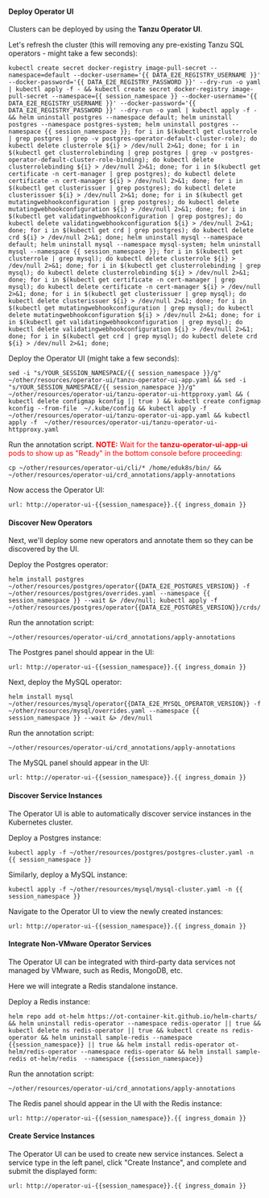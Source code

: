 #### Deploy Operator UI
Clusters can be deployed by using the **Tanzu Operator UI**.

Let's refresh the cluster (this will removing any pre-existing Tanzu SQL operators - might take a few seconds):
```execute
kubectl create secret docker-registry image-pull-secret --namespace=default --docker-username='{{ DATA_E2E_REGISTRY_USERNAME }}' --docker-password='{{ DATA_E2E_REGISTRY_PASSWORD }}' --dry-run -o yaml | kubectl apply -f - && kubectl create secret docker-registry image-pull-secret --namespace={{ session_namespace }} --docker-username='{{ DATA_E2E_REGISTRY_USERNAME }}' --docker-password='{{ DATA_E2E_REGISTRY_PASSWORD }}' --dry-run -o yaml | kubectl apply -f - && helm uninstall postgres --namespace default; helm uninstall postgres --namespace postgres-system; helm uninstall postgres --namespace {{ session_namespace }}; for i in $(kubectl get clusterrole | grep postgres | grep -v postgres-operator-default-cluster-role); do kubectl delete clusterrole ${i} > /dev/null 2>&1; done; for i in $(kubectl get clusterrolebinding | grep postgres | grep -v postgres-operator-default-cluster-role-binding); do kubectl delete clusterrolebinding ${i} > /dev/null 2>&1; done; for i in $(kubectl get certificate -n cert-manager | grep postgres); do kubectl delete certificate -n cert-manager ${i} > /dev/null 2>&1; done; for i in $(kubectl get clusterissuer | grep postgres); do kubectl delete clusterissuer ${i} > /dev/null 2>&1; done; for i in $(kubectl get mutatingwebhookconfiguration | grep postgres); do kubectl delete mutatingwebhookconfiguration ${i} > /dev/null 2>&1; done; for i in $(kubectl get validatingwebhookconfiguration | grep postgres); do kubectl delete validatingwebhookconfiguration ${i} > /dev/null 2>&1; done; for i in $(kubectl get crd | grep postgres); do kubectl delete crd ${i} > /dev/null 2>&1; done; helm uninstall mysql --namespace default; helm uninstall mysql --namespace mysql-system; helm uninstall mysql --namespace {{ session_namespace }}; for i in $(kubectl get clusterrole | grep mysql); do kubectl delete clusterrole ${i} > /dev/null 2>&1; done; for i in $(kubectl get clusterrolebinding | grep mysql); do kubectl delete clusterrolebinding ${i} > /dev/null 2>&1; done; for i in $(kubectl get certificate -n cert-manager | grep mysql); do kubectl delete certificate -n cert-manager ${i} > /dev/null 2>&1; done; for i in $(kubectl get clusterissuer | grep mysql); do kubectl delete clusterissuer ${i} > /dev/null 2>&1; done; for i in $(kubectl get mutatingwebhookconfiguration | grep mysql); do kubectl delete mutatingwebhookconfiguration ${i} > /dev/null 2>&1; done; for i in $(kubectl get validatingwebhookconfiguration | grep mysql); do kubectl delete validatingwebhookconfiguration ${i} > /dev/null 2>&1; done; for i in $(kubectl get crd | grep mysql); do kubectl delete crd ${i} > /dev/null 2>&1; done; 
```

Deploy the Operator UI (might take a few seconds):
```execute
sed -i "s/YOUR_SESSION_NAMESPACE/{{ session_namespace }}/g" ~/other/resources/operator-ui/tanzu-operator-ui-app.yaml && sed -i "s/YOUR_SESSION_NAMESPACE/{{ session_namespace }}/g" ~/other/resources/operator-ui/tanzu-operator-ui-httpproxy.yaml && ( kubectl delete configmap kconfig || true ) && kubectl create configmap kconfig --from-file  ~/.kube/config && kubectl apply -f ~/other/resources/operator-ui/tanzu-operator-ui-app.yaml && kubectl apply -f  ~/other/resources/operator-ui/tanzu-operator-ui-httpproxy.yaml 
```

Run the annotation script. <font color="red"><b>NOTE:</b> Wait for the <b>tanzu-operator-ui-app-ui</b> pods to show up as "Ready" in the bottom console before proceeding:</font>
```execute
cp ~/other/resources/operator-ui/cli/* /home/eduk8s/bin/ && ~/other/resources/operator-ui/crd_annotations/apply-annotations
```

Now access the Operator UI:
```dashboard:open-url
url: http://operator-ui-{{session_namespace}}.{{ ingress_domain }}
```

#### Discover New Operators
Next, we'll deploy some new operators and annotate them so they can be discovered by the UI.

Deploy the Postgres operator:
```execute
helm install postgres ~/other/resources/postgres/operator{{DATA_E2E_POSTGRES_VERSION}} -f ~/other/resources/postgres/overrides.yaml --namespace {{ session_namespace }} --wait &> /dev/null; kubectl apply -f ~/other/resources/postgres/operator{{DATA_E2E_POSTGRES_VERSION}}/crds/ 
```

Run the annotation script:
```execute
~/other/resources/operator-ui/crd_annotations/apply-annotations
```

The Postgres panel should appear in the UI:
```dashboard:open-url
url: http://operator-ui-{{session_namespace}}.{{ ingress_domain }}
```

Next, deploy the MySQL operator:
```execute
helm install mysql ~/other/resources/mysql/operator{{DATA_E2E_MYSQL_OPERATOR_VERSION}} -f ~/other/resources/mysql/overrides.yaml --namespace {{ session_namespace }} --wait &> /dev/null
```

Run the annotation script:
```execute
~/other/resources/operator-ui/crd_annotations/apply-annotations
```

The MySQL panel should appear in the UI:
```dashboard:open-url
url: http://operator-ui-{{session_namespace}}.{{ ingress_domain }}
```

#### Discover Service Instances
The Operator UI is able to automatically discover service instances in the Kubernetes cluster.

Deploy a Postgres instance:
```execute
kubectl apply -f ~/other/resources/postgres/postgres-cluster.yaml -n {{ session_namespace }}
```

Similarly, deploy a MySQL instance:
```execute
kubectl apply -f ~/other/resources/mysql/mysql-cluster.yaml -n {{ session_namespace }}
```

Navigate to the Operator UI to view the newly created instances:
```dashboard:open-url
url: http://operator-ui-{{session_namespace}}.{{ ingress_domain }}
```

#### Integrate Non-VMware Operator Services
The Operator UI can be integrated with third-party data services not managed by VMware, such as Redis, MongoDB, etc.

Here we will integrate a Redis standalone instance.

Deploy a Redis instance:
```execute
helm repo add ot-helm https://ot-container-kit.github.io/helm-charts/ && helm uninstall redis-operator --namespace redis-operator || true && kubectl delete ns redis-operator || true && kubectl create ns redis-operator && helm uninstall sample-redis --namespace {{session_namespace}} || true && helm install redis-operator ot-helm/redis-operator --namespace redis-operator && helm install sample-redis ot-helm/redis  --namespace {{session_namespace}}
```

Run the annotation script:
```execute
~/other/resources/operator-ui/crd_annotations/apply-annotations
```

The Redis panel should appear in the UI with the Redis instance:
```dashboard:open-url
url: http://operator-ui-{{session_namespace}}.{{ ingress_domain }}
```

#### Create Service Instances
The Operator UI can be used to create new service instances. 
Select a service type in the left panel, click "Create Instance", and complete and submit the displayed form:
```dashboard:open-url
url: http://operator-ui-{{session_namespace}}.{{ ingress_domain }}
```
